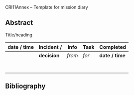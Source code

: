 CRI11Annex – Template for mission diary

## Abstract

Title/heading

| **date / time** | **Incident /** | **Info** | **Task** | **Completed**   |
|-----------------|----------------|----------|----------|-----------------|
|                 | **decision**   | *from*   | *for*    | **date / time** |
|                 |                |          |          |                 |
|                 |                |          |          |                 |
|                 |                |          |          |                 |
|                 |                |          |          |                 |
|                 |                |          |          |                 |
|                 |                |          |          |                 |
|                 |                |          |          |                 |

## Bibliography

